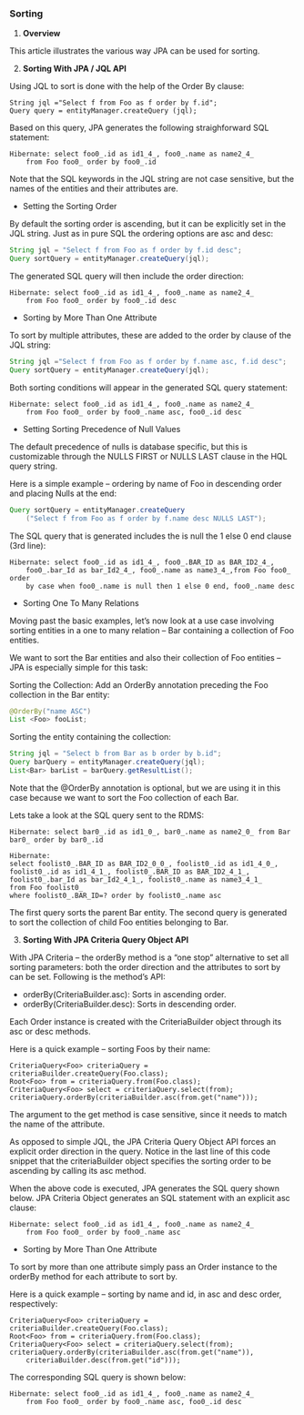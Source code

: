 ### Sorting

1. **Overview**

This article illustrates the various way JPA can be used for sorting.

2. **Sorting With JPA / JQL API**

Using JQL to sort is done with the help of the Order By clause:

```
String jql ="Select f from Foo as f order by f.id";
Query query = entityManager.createQuery (jql);
```

Based on this query, JPA generates the following straighforward SQL statement:

```
Hibernate: select foo0_.id as id1_4_, foo0_.name as name2_4_ 
    from Foo foo0_ order by foo0_.id
```

Note that the SQL keywords in the JQL string are not case sensitive, but the names of the entities and their attributes are.

- Setting the Sorting Order

By default the sorting order is ascending, but it can be explicitly set in the JQL string. Just as in pure SQL the ordering options are asc and desc:

```java
String jql = "Select f from Foo as f order by f.id desc";
Query sortQuery = entityManager.createQuery(jql);
```

The generated SQL query will then include the order direction:

```
Hibernate: select foo0_.id as id1_4_, foo0_.name as name2_4_ 
    from Foo foo0_ order by foo0_.id desc
```

- Sorting by More Than One Attribute

To sort by multiple attributes, these are added to the order by clause of the JQL string:

```java
String jql ="Select f from Foo as f order by f.name asc, f.id desc";
Query sortQuery = entityManager.createQuery(jql);
```

Both sorting conditions will appear in the generated SQL query statement:

```
Hibernate: select foo0_.id as id1_4_, foo0_.name as name2_4_ 
    from Foo foo0_ order by foo0_.name asc, foo0_.id desc
```

- Setting Sorting Precedence of Null Values

The default precedence of nulls is database specific, but this is customizable through the NULLS FIRST or NULLS LAST clause in the HQL query string.

Here is a simple example – ordering by name of Foo in descending order and placing Nulls at the end:

```java
Query sortQuery = entityManager.createQuery
    ("Select f from Foo as f order by f.name desc NULLS LAST");
```

The SQL query that is generated includes the is null the 1 else 0 end clause (3rd line):

```
Hibernate: select foo0_.id as id1_4_, foo0_.BAR_ID as BAR_ID2_4_, 
    foo0_.bar_Id as bar_Id2_4_, foo0_.name as name3_4_,from Foo foo0_ order 
    by case when foo0_.name is null then 1 else 0 end, foo0_.name desc
```

- Sorting One To Many Relations

Moving past the basic examples, let’s now look at a use case involving sorting entities in a one to many relation – Bar containing a collection of Foo entities.

We want to sort the Bar entities and also their collection of Foo entities – JPA is especially simple for this task:

Sorting the Collection: Add an OrderBy annotation preceding the Foo collection in the Bar entity:

```java
@OrderBy("name ASC")
List <Foo> fooList;
```

Sorting the entity containing the collection:

```java
String jql = "Select b from Bar as b order by b.id";
Query barQuery = entityManager.createQuery(jql);
List<Bar> barList = barQuery.getResultList();
```

Note that the @OrderBy annotation is optional, but we are using it in this case because we want to sort the Foo collection of each Bar.

Lets take a look at the SQL query sent to the RDMS:

```
Hibernate: select bar0_.id as id1_0_, bar0_.name as name2_0_ from Bar bar0_ order by bar0_.id

Hibernate: 
select foolist0_.BAR_ID as BAR_ID2_0_0_, foolist0_.id as id1_4_0_, 
foolist0_.id as id1_4_1_, foolist0_.BAR_ID as BAR_ID2_4_1_, 
foolist0_.bar_Id as bar_Id2_4_1_, foolist0_.name as name3_4_1_ 
from Foo foolist0_ 
where foolist0_.BAR_ID=? order by foolist0_.name asc
```

The first query sorts the parent Bar entity. The second query is generated to sort the collection of child Foo entities belonging to Bar.

3. **Sorting With JPA Criteria Query Object API**

With JPA Criteria – the orderBy method is a “one stop” alternative to set all sorting parameters: both the order direction and the attributes to sort by can be set. Following is the method’s API:

- orderBy(CriteriaBuilder.asc): Sorts in ascending order.
- orderBy(CriteriaBuilder.desc): Sorts in descending order.

Each Order instance is created with the CriteriaBuilder object through its asc or desc methods.

Here is a quick example – sorting Foos by their name:

```
CriteriaQuery<Foo> criteriaQuery = criteriaBuilder.createQuery(Foo.class);
Root<Foo> from = criteriaQuery.from(Foo.class);
CriteriaQuery<Foo> select = criteriaQuery.select(from);
criteriaQuery.orderBy(criteriaBuilder.asc(from.get("name")));
```

The argument to the get method is case sensitive, since it needs to match the name of the attribute.

As opposed to simple JQL, the JPA Criteria Query Object API forces an explicit order direction in the query. Notice in the last line of this code snippet that the criteriaBuilder object specifies the sorting order to be ascending by calling its asc method.

When the above code is executed, JPA generates the SQL query shown below. JPA Criteria Object generates an SQL statement with an explicit asc clause:

```
Hibernate: select foo0_.id as id1_4_, foo0_.name as name2_4_
    from Foo foo0_ order by foo0_.name asc
```

-  Sorting by More Than One Attribute

To sort by more than one attribute simply pass an Order instance to the orderBy method for each attribute to sort by.

Here is a quick example – sorting by name and id, in asc and desc order, respectively:

```
CriteriaQuery<Foo> criteriaQuery = criteriaBuilder.createQuery(Foo.class);
Root<Foo> from = criteriaQuery.from(Foo.class); 
CriteriaQuery<Foo> select = criteriaQuery.select(from); 
criteriaQuery.orderBy(criteriaBuilder.asc(from.get("name")),
    criteriaBuilder.desc(from.get("id")));
```

The corresponding SQL query is shown below:

```
Hibernate: select foo0_.id as id1_4_, foo0_.name as name2_4_ 
    from Foo foo0_ order by foo0_.name asc, foo0_.id desc
```
